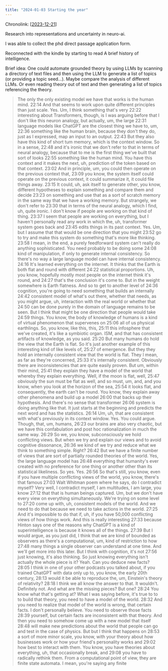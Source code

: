 ```yaml
---
title: "2024-01-03 Starting the year"
---
```


Chronolink: [[2023-12-21]]

Research into representations and uncertainty in neuro-ai.

I was able to collect the phd direct passage application form.

Reconnected with the kindle by starting to read A brief history of intelligence.

Brief idea: One could automate grounded theory by using LLMs by scanning a directory of text files and then using the LLM to generate a list of topics (or providing a topic seed...). Maybe compare the analysis of different LLMs.
Or even reading theory out of text and then generating a list of topics referencing the theory.

>The only the only existing model we have that works is the human mind. 22:14 And that seems to work upon quite different principles than just scale. Yes. Um, I think something that's very 22:22 interesting about Transformers, though, is I was arguing before that I don't like this neuron analogy, but actually, um, the large 22:31 language models like ChatGPT are the closest thing we have to, um, 22:36 something like the human brain, because they don't they do, just as I expressed, map an input to an output. 22:43 But they also have this kind of short tum memory, which is the context window. So in a sense, 22:48 and it's ironic that we don't refer to that in terms of neural analogy, because that to me is the first thing we've built that sort of looks 22:55 something like the human mind. You have this context and it makes the next, uh, prediction of the token based on that context. 23:02 And in principle, um, you could then operate on the previous context that, 23:09 you know, the system itself could operate on the previous context, it could summarize it, it could file things away. 23:15 It could, uh, ask itself to generate other, you know, different hypotheses to explain something and compare them and decide 23:23 on something and use that as a sort of scratch memory in the same way that we have a working memory. But strangely, we don't refer to 23:30 that in terms of the neural analogy, which I find, uh, quite ironic. I don't know if people are working on that kind of thing. 23:37 I seem that people are working on everything, but I haven't personally read any work in which the, uh, transformer system goes back and 23:45 edits things in its past context. Yes. Um, but I assume that that would be one direction that you might 23:52 go to try and make this system do something that's more like thinking. 23:58 I mean, in the end, a purely feedforward system can't really do anything sophisticated. You need probably to be doing some 24:08 kind of manipulation, if only to generate internal consistency. So there's no way a large language model can have internal consistency. 24:16 It's learned everything on the internet. It thinks that the Earth is both flat and round with different 24:22 statistical proportions. Uh, you know, hopefully mostly most people on the internet think it's round, and 24:27 that's the conclusion it's come to. But in the weight somewhere is Earth flatness. And so to get to another level of 24:36 cognition, you're going to need something that builds an internally 24:42 consistent model of what's out there, whether that needs, as you might argue, uh, interaction with the real world or whether that 24:50 can be done purely in the domain of language remains to be seen. But I think that might be one direction that people would take 24:59 things. You know, the body of knowledge of humans is a kind of virtual phenomenon that supervenes on 25:06 all of us physical earthlings. So, you know, like this, this, 25:11 this infosphere that we've created, it's like a symbiotic organ. ISM, and that has consistent artifacts of knowledge, as you said. 25:20 But many humans do hold the view that the Earth is flat. So it's just another example of this interesting kind of like levels of, 25:27 of emergence. But they they hold an internally consistent view that the world is flat. They I mean, as far as they're concerned, 25:33 it's internally consistent. Obviously there are inconsistencies that are quite easily proven. But um, within their mind, 25:41 they explain they have a model of the world that whereby they explain everything. Well, if the moon is flat, well, 25:47 obviously the sun must be flat as well, and so must, um, and, and you know, when you look at the horizon of the sea, 25:54 it looks flat, and consequently, the earth can't be round. You know, they explain away other phenomena and build up a model 26:00 that backs up their hypothesis. And there's no sense that transformer 26:06 system is doing anything like that. It just starts at the beginning and predicts the next word and has the statistics. 26:14 Um, uh, that are consistent with what's previously in its context window. Yes. You could argue. Though, that, um, humans, 26:23 our brains are also very chaotic, but we have this confabulation and post hoc rationalization in much the same way. 26:29 So we, you know, subconsciously we hold conflicting views. But when we try and explain our views and to avoid cognitive dissonance, 26:36 we kind of we try and reduce what we think to something simple. Right? 26:42 But we have a finite number of views that are sort of partially rounded theories of the world. Yes, the large language model has 26:48 everything that humanity's ever created with no preference for one thing or another other than its statistical likeliness. So yes. Yes. 26:56 So that's still, you know, even if you have multiple conflicting views of the world, you know, there's that famous 27:03 Walt Whitman poem where he says, do I contradict myself? Very well, I contradict myself, I am multitudes, I am large, you know 27:12 that that is human beings captured. Um, but we don't have every view on everything simultaneously. We're trying on some level to 27:20 come up with, uh, consistent models of the world. And we need to do that because we need to take actions in the world. 27:25 And it's impossible to do that if, uh, if you have 50,000 conflicting views of how things work. And this is really interesting 27:33 because Hinton says one of the reasons why ChatGPT is a kind of superintelligence is because it knows all of the things. 27:39 But I would argue, as you just did, I think that we are kind of bounded as observers as there's a computational, um, kind of restriction to how 27:48 many things a single observer can understand at one time. And we'll get more into this later. But I think with cognition, it's not 27:56 just knowing, it's also thinking. So just knowing everything isn't actually the whole piece is it? Yeah. Can you deduce new facts? 28:05 I think in one of your other podcasts you talked about, if you trained ChatGPT with data only up to, you know, the early 20th century, 28:13 would it be able to reproduce the, um, Einstein's theory of relativity? 28:18 I think we all know the answer to that. It wouldn't. Definitely not. And what are the missing pieces? But one? 28:24 You know what that's getting at? What I was saying before, it's true to to to build that theory, you need to have a model of the world. 28:32 And you need to realize that model of the world is wrong, that certain facts. I don't personally believe. You need to observe those facts 28:39 yourself, but certain facts are inconsistent with that theory. And then you need to somehow come up with a new model that itself 28:48 will make new predictions about the world that people can go and test in the case of physics. But but I think that happens on 28:53 a sort of more minor scale, you know, with your theory about how businesses work or how your friend's personality works and 29:02 how best to interact with them. You know, you have theories about everything, uh, that occasionally break, and 29:08 you have to radically rethink them. From a computational point of view, they are finite state automata. I mean, you're saying any finite


[//begin]: # "Autogenerated link references for markdown compatibility"
[2023-12-21]: .././wayward/2023-12-21 "2023-12-21"
[//end]: # "Autogenerated link references"

